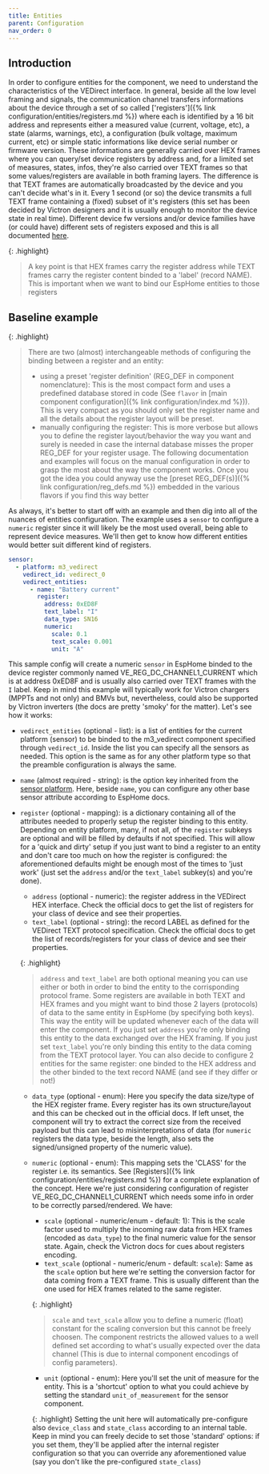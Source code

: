 ```yaml
---
title: Entities
parent: Configuration
nav_order: 0
---
```


## Introduction

In order to configure entities for the component, we need to understand the characteristics of the VEDirect interface. In general, beside all the low level framing and signals, the communication channel transfers informations about the device through a set of so called ['registers']({% link configuration/entities/registers.md %}) where each is identified by a 16 bit address and represents either a measured value (current, voltage, etc), a state (alarms, warnings, etc), a configuration (bulk voltage, maximum current, etc) or simple static informations like device serial number or firmware version.
These informations are generally carried over HEX frames where you can query/set device registers by address and, for a limited set of measures, states, infos, they're also carried over TEXT frames so that some values/registers are available in both framing layers. The difference is that TEXT frames are automatically broadcasted by the device and you can't decide what's in it. Every 1 second (or so) the device transmits a full TEXT frame containing a (fixed) subset of it's registers (this set has been decided by Victron designers and it is usually enough to monitor the device state in real time). Different device fw versions and/or device families have (or could have) different sets of registers exposed and this is all documented [here](https://www.victronenergy.com/upload/documents/VE.Direct-Protocol-3.33.pdf).

{: .highlight}

> A key point is that HEX frames carry the register address while TEXT frames carry the register content binded to a 'label' (record NAME). This is important when we want to bind our EspHome entities to those registers

## Baseline example

{: .highlight}

> There are two (almost) interchangeable methods of configuring the binding between a register and an entity:
>
> - using a preset 'register definition' (REG_DEF in component nomenclature): This is the most compact form and uses a predefined database stored in code (See `flavor` in [main component configuration]({% link configuration/index.md %})). This is very compact as you should only set the register name and all the details about the register layout will be preset.
> - manually configuring the register: This is more verbose but allows you to define the register layout/behavior the way you want and surely is needed in case the internal database misses the proper REG_DEF for your register usage.
>   The following documentation and examples will focus on the manual configuration in order to grasp the most about the way the component works. Once you got the idea you could anyway use the [preset REG_DEF(s)]({% link configuration/reg_defs.md %}) embedded in the various flavors if you find this way better

As always, it's better to start off with an example and then dig into all of the nuances of entities configuration.
The example uses a `sensor` to configure a `numeric` register since it will likely be the most used overall, being able to represent device measures. We'll then get to know how different entities would better suit different kind of registers.

```yaml
sensor:
  - platform: m3_vedirect
    vedirect_id: vedirect_0
    vedirect_entities:
      - name: "Battery current"
        register:
          address: 0xED8F
          text_label: "I"
          data_type: SN16
          numeric:
            scale: 0.1
            text_scale: 0.001
            unit: "A"
```

This sample config will create a numeric `sensor` in EspHome binded to the device register commonly named VE_REG_DC_CHANNEL1_CURRENT which is at address 0xED8F and is usually also carried over TEXT frames with the `I` label. Keep in mind this example will typically work for Victron chargers (MPPTs and not only) and BMVs but, nevertheless, could also be supported by Victron inverters (the docs are pretty 'smoky' for the matter). Let's see how it works:

- `vedirect_entities` (optional - list): is a list of entities for the current platform (sensor) to be binded to the m3_vedirect component specified through `vedirect_id`. Inside the list you can specify all the sensors as needed. This option is the same as for any other platform type so that the preamble configuration is always the same.
- `name` (almost required - string): is the option key inherited from the [sensor platform](https://esphome.io/components/sensor/). Here, beside `name`, you can configure any other base sensor attribute according to EspHome docs.
- `register` (optional - mapping): is a dictionary containing all of the attributes needed to properly setup the register binding to this entity. Depending on entity platform, many, if not all, of the `register` subkeys are optional and will be filled by defaults if not specified. This will allow for a 'quick and dirty' setup if you just want to bind a register to an entity and don't care too much on how the register is configured: the aforementioned defaults might be enough most of the times to 'just work' (just set the `address` and/or the `text_label` subkey(s) and you're done).

  - `address` (optional - numeric): the register address in the VEDirect HEX interface. Check the official docs to get the list of registers for your class of device and see their properties.
  - `text_label` (optional - string): the record LABEL as defined for the VEDirect TEXT protocol specification. Check the official docs to get the list of records/registers for your class of device and see their properties.

  {: .highlight}

  > `address` and `text_label` are both optional meaning you can use either or both in order to bind the entity to the corrisponding protocol frame. Some registers are available in both TEXT and HEX frames and you might want to bind those 2 layers (protocols) of data to the same entity in EspHome (by specifying both keys). This way the entity will be updated whenever each of the data will enter the component. If you just set `address` you're only binding this entity to the data exchanged over the HEX framing. If you just set `text_label` you're only binding this entity to the data coming from the TEXT protocol layer. You can also decide to configure 2 entities for the same register: one binded to the HEX address and the other binded to the text record NAME (and see if they differ or not!)

  - `data_type` (optional - enum): Here you specify the data size/type of the HEX register frame. Every register has its own structure/layout and this can be checked out in the official docs. If left unset, the component will try to extract the correct size from the received payload but this can lead to misinterpretations of data (for `numeric` registers the data type, beside the length, also sets the signed/unsigned property of the numeric value).
  - `numeric` (optional - enum): This mapping sets the 'CLASS' for the register i.e. its semantics. See [Registers]({% link configuration/entities/registers.md %}) for a complete explanation of the concept. Here we're just considering configuration of register VE_REG_DC_CHANNEL1_CURRENT which needs some info in order to be correctly parsed/rendered. We have:

    - `scale` (optional - numeric/enum - default: 1): This is the scale factor used to multiply the incoming raw data from HEX frames (encoded as `data_type`) to the final numeric value for the sensor state. Again, check the Victron docs for cues about registers encoding.
    - `text_scale` (optional - numeric/enum - default: `scale`): Same as the `scale` option but here we're setting the conversion factor for data coming from a TEXT frame. This is usually different than the one used for HEX frames related to the same register.

    {: .highlight}

    > `scale` and `text_scale` allow you to define a numeric (float) constant for the scaling conversion but this cannot be freely choosen. The component restricts the allowed values to a well defined set according to what's usually expected over the data channel (This is due to internal component encodings of config parameters).

    - `unit` (optional - enum): Here you'll set the unit of measure for the entity. This is a 'shortcut' option to what you could achieve by setting the standard `unit_of_measurement` for the sensor component.

    {: .highlight}
    Setting the unit here will automatically pre-configure also `device_class` and `state_class` according to an internal table. Keep in mind you can freely decide to set those 'standard' options: if you set them, they'll be applied after the internal register configuration so that you can override any aforementioned value (say you don't like the pre-configured `state_class`)
